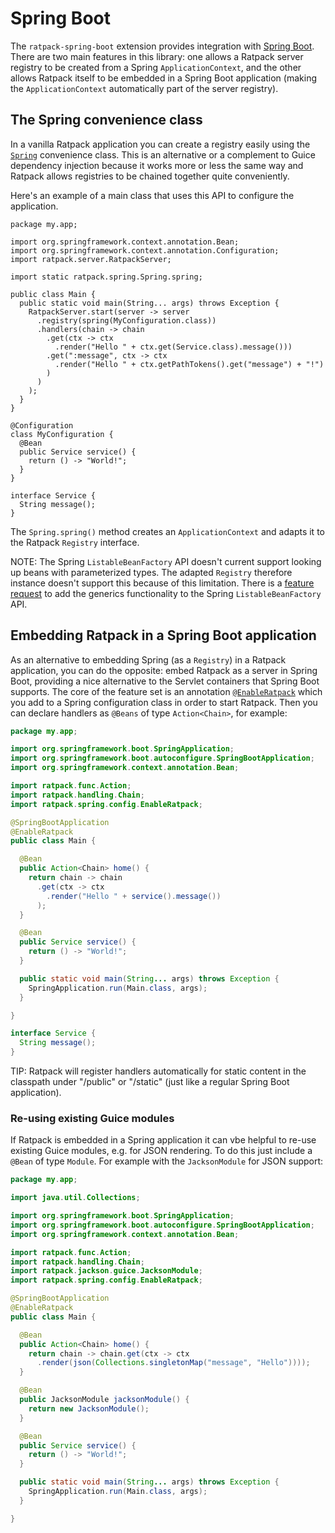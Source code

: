 # Spring Boot

The `ratpack-spring-boot` extension provides integration with [Spring Boot](http://projects.spring.io/spring-boot).
There are two main features in this library: one allows a Ratpack server registry to be created from a Spring `ApplicationContext`, and the other allows Ratpack itself to be embedded in a Spring Boot application (making the `ApplicationContext` automatically part of the server registry).

## The Spring convenience class

In a vanilla Ratpack application you can create a registry easily using the [`Spring`](api/ratpack/spring/Spring.html) convenience class.
This is an alternative or a complement to Guice dependency injection because it works more or less the same way and Ratpack allows registries to be chained together quite conveniently. 

Here's an example of a main class that uses this API to configure the application.
 
```language-java hello-world
package my.app;

import org.springframework.context.annotation.Bean;
import org.springframework.context.annotation.Configuration;
import ratpack.server.RatpackServer;

import static ratpack.spring.Spring.spring;

public class Main {
  public static void main(String... args) throws Exception {
    RatpackServer.start(server -> server
      .registry(spring(MyConfiguration.class))
      .handlers(chain -> chain
        .get(ctx -> ctx
          .render("Hello " + ctx.get(Service.class).message()))
        .get(":message", ctx -> ctx
          .render("Hello " + ctx.getPathTokens().get("message") + "!")
        )
      )
    );
  }
}

@Configuration
class MyConfiguration {
  @Bean
  public Service service() {
    return () -> "World!";
  }
}

interface Service {
  String message();
}
```

The `Spring.spring()` method creates an `ApplicationContext` and adapts it to the Ratpack `Registry` interface. 

NOTE: The Spring `ListableBeanFactory` API doesn't current support looking up beans with parameterized types.
The adapted `Registry` therefore instance doesn't support this because of this limitation.
There is a [feature request](https://jira.spring.io/browse/SPR-12147) to add the generics functionality to the Spring `ListableBeanFactory` API.

## Embedding Ratpack in a Spring Boot application

As an alternative to embedding Spring (as a `Registry`) in a Ratpack application, you can do the opposite: embed Ratpack as a server in Spring Boot, providing a nice
alternative to the Servlet containers that Spring Boot supports. 
The core of the feature set is an annotation [`@EnableRatpack`](api/ratpack/spring/config/EnableRatpack.html) which you add to a Spring configuration class in order to start Ratpack. 
Then you can declare handlers as `@Beans` of type `Action<Chain>`, for example:

```java
package my.app;

import org.springframework.boot.SpringApplication;
import org.springframework.boot.autoconfigure.SpringBootApplication;
import org.springframework.context.annotation.Bean;

import ratpack.func.Action;
import ratpack.handling.Chain;
import ratpack.spring.config.EnableRatpack;

@SpringBootApplication
@EnableRatpack
public class Main {

  @Bean
  public Action<Chain> home() {
    return chain -> chain
      .get(ctx -> ctx
        .render("Hello " + service().message())
      );
  }

  @Bean
  public Service service() {
    return () -> "World!";
  }

  public static void main(String... args) throws Exception {
    SpringApplication.run(Main.class, args);
  }

}

interface Service {
  String message();
}
```

TIP: Ratpack will register handlers automatically for static content in the classpath under "/public" or "/static" (just like a regular Spring Boot application). 

### Re-using existing Guice modules

If Ratpack is embedded in a Spring application it can vbe helpful to re-use existing Guice modules, e.g. for JSON rendering.
To do this just include a `@Bean` of type `Module`.
For example with the `JacksonModule` for JSON support:

```java
package my.app;

import java.util.Collections;

import org.springframework.boot.SpringApplication;
import org.springframework.boot.autoconfigure.SpringBootApplication;
import org.springframework.context.annotation.Bean;

import ratpack.func.Action;
import ratpack.handling.Chain;
import ratpack.jackson.guice.JacksonModule;
import ratpack.spring.config.EnableRatpack;

@SpringBootApplication
@EnableRatpack
public class Main {

  @Bean
  public Action<Chain> home() {
    return chain -> chain.get(ctx -> ctx
      .render(json(Collections.singletonMap("message", "Hello"))));
  }

  @Bean
  public JacksonModule jacksonModule() {
    return new JacksonModule();
  }

  @Bean
  public Service service() {
    return () -> "World!";
  }

  public static void main(String... args) throws Exception {
    SpringApplication.run(Main.class, args);
  }

}
```
